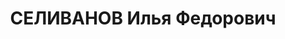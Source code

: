 ---
title: СЕЛИВАНОВ Илья Федорович
description: 'Род. в 1896, Калужская губ., с. Боброво, русский, обр.: среднее, член
  ВКП(б) с 1917. Проживал: Украинская ССР, г. Харьков, пл. Правды, 5, кв. 96. Фельдшер,
  упр. Укрхимтреста в г.Харькове

  Арестован 05.08.1937. Обв. по ст. 54-7-8-11 (участник контрреволюционной троцкистской
  диверсионной вредительской организации). Приговор: ВК ВС СССР, 31.10.1937 – ВМН.
  Расстрелян 01.11.1937.

  Реабилитирован 21.09.1957'
---